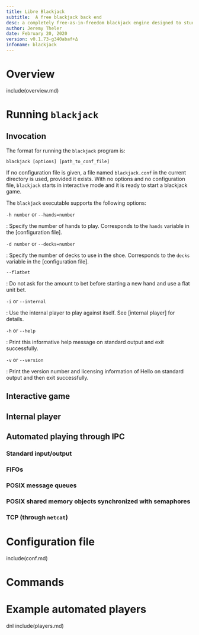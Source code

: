 ```yaml
---
title: Libre Blackjack
subtitle:  A free blackjack back end
desc: a completely free-as-in-freedom blackjack engine designed to study and analyze the game statistics using different playing strategies ranging from simple card counting up to other complex algorithms based on artificial intelligence.
author: Jeremy Theler
date: February 20, 2020
version: v0.1.73-g340abaf+Δ
infoname: blackjack
---
```


# Overview

include(overview.md)

# Running `blackjack`

## Invocation

The format for running the `blackjack` program is:

```
blackjack [options] [path_to_conf_file]
```

If no configuration file is given, a file named `blackjack.conf` in the current directory is used, provided it exists.
With no options and no configuration file, `blackjack` starts in interactive mode and it is ready to start a blackjack game.

The `blackjack` executable supports the following options:


`-h number`  or `--hands=number`

:   Specify the number of hands to play. Corresponds to the `hands` variable in the [configuration file].


`-d number` or `--decks=number`

:   Specify the number of decks to use in the shoe. Corresponds to the `decks` variable in the [configuration file].


`--flatbet`

:   Do not ask for the amount to bet before starting a new hand and use a flat unit bet.


`-i` or `--internal`

:   Use the internal player to play against itself. See [internal player] for details.


`-h` or `--help`

:   Print this informative help message on standard output and exit successfully.


`-v` or `--version`

:   Print the version number and licensing information of Hello on standard output and then exit successfully.


## Interactive game

## Internal player 

## Automated playing through IPC

### Standard input/output

### FIFOs

### POSIX message queues

### POSIX shared memory objects synchronized with semaphores

### TCP (through `netcat`)

# Configuration file

include(conf.md)

# Commands





# Example automated players

dnl include(players.md)



